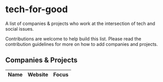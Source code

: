 # tech-for-good

A list of companies &amp; projects who work at the intersection of tech and social issues.

Contributions are welcome to help build this list. Please read the contribution guidelines for more on how to add companies and projects. 

## Companies & Projects

| Name | Website | Focus |
|:---- |:------ |:------ |
